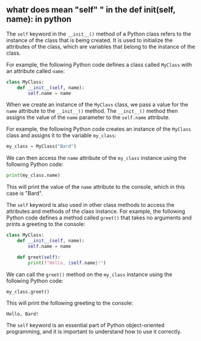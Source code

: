 ## whatr does mean "self" " in the def __init__(self, name):   in python

The `self` keyword in the `__init__()` method of a Python class refers to the instance of the class that is being created. It is used to initialize the attributes of the class, which are variables that belong to the instance of the class.

For example, the following Python code defines a class called `MyClass` with an attribute called `name`:

```python
class MyClass:
    def __init__(self, name):
        self.name = name
```

When we create an instance of the `MyClass` class, we pass a value for the `name` attribute to the `__init__()` method. The `__init__()` method then assigns the value of the `name` parameter to the `self.name` attribute.

For example, the following Python code creates an instance of the `MyClass` class and assigns it to the variable `my_class`:

```python
my_class = MyClass("Bard")
```

We can then access the `name` attribute of the `my_class` instance using the following Python code:

```python
print(my_class.name)
```

This will print the value of the `name` attribute to the console, which in this case is "Bard".

The `self` keyword is also used in other class methods to access the attributes and methods of the class instance. For example, the following Python code defines a method called `greet()` that takes no arguments and prints a greeting to the console:

```python
class MyClass:
    def __init__(self, name):
        self.name = name

    def greet(self):
        print(f"Hello, {self.name}!")
```

We can call the `greet()` method on the `my_class` instance using the following Python code:

```python
my_class.greet()
```

This will print the following greeting to the console:

```
Hello, Bard!
```

The `self` keyword is an essential part of Python object-oriented programming, and it is important to understand how to use it correctly.